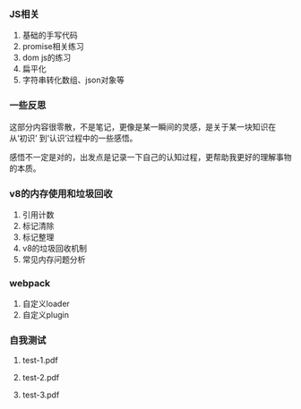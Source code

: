   ### JS相关
  1. 基础的手写代码
  2. promise相关练习
  3. dom js的练习
  4. 扁平化
  5. 字符串转化数组、json对象等
 
 ### 一些反思
 这部分内容很零散，不是笔记，更像是某一瞬间的灵感，是关于某一块知识在从‘初识’ 到‘认识’过程中的一些感悟。
 
 感悟不一定是对的，出发点是记录一下自己的认知过程，更帮助我更好的理解事物的本质。
 
 ### v8的内存使用和垃圾回收

1. 引用计数
2. 标记清除 
3. 标记整理
4. v8的垃圾回收机制
5. 常见内存问题分析


 ###  webpack
1. 自定义loader
2. 自定义plugin

### 自我测试

1. test-1.pdf

2. test-2.pdf
3. test-3.pdf
        
